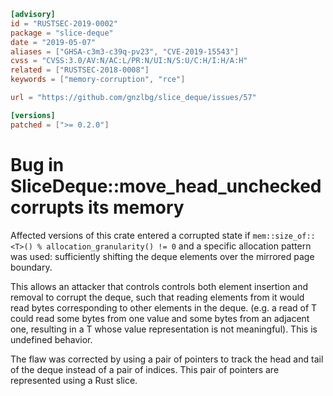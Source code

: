 ```toml
[advisory]
id = "RUSTSEC-2019-0002"
package = "slice-deque"
date = "2019-05-07"
aliases = ["GHSA-c3m3-c39q-pv23", "CVE-2019-15543"]
cvss = "CVSS:3.0/AV:N/AC:L/PR:N/UI:N/S:U/C:H/I:H/A:H"
related = ["RUSTSEC-2018-0008"]
keywords = ["memory-corruption", "rce"]

url = "https://github.com/gnzlbg/slice_deque/issues/57"

[versions]
patched = [">= 0.2.0"]
```

# Bug in SliceDeque::move_head_unchecked corrupts its memory

Affected versions of this crate entered a corrupted state if
`mem::size_of::<T>() % allocation_granularity() != 0` and a specific allocation
pattern was used: sufficiently shifting the deque elements over the mirrored
page boundary.

This allows an attacker that controls controls both element insertion and
removal to corrupt the deque, such that reading elements from it would read
bytes corresponding to other elements in the deque. (e.g. a read of T could read
some bytes from one value and some bytes from an adjacent one, resulting in a T
whose value representation is not meaningful). This is undefined behavior.
 
The flaw was corrected by using a pair of pointers to track the head and tail of
the deque instead of a pair of indices. This pair of pointers are represented
using a Rust slice.
